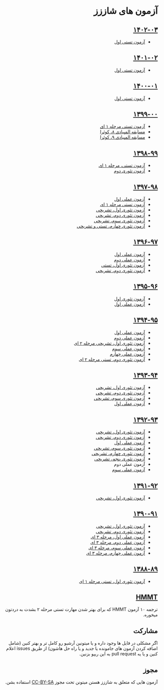 <div dir="rtl">

# آزمون های شاززز

## [۱۴۰۲-۰۳](1402-03/)
* [آزمون تستی اول](1402-03/Theory1/)

## [۱۴۰۱-۰۲](1401-02/)
* [آزمون تستی اول](1401-02/Theory1/)

## [۱۴۰۰-۰۱](1400-01/)
* [آزمون تستی اول](1400-01/Theory1/)

## [۱۳۹۹-۰۰](1399-00/)
* [آزمون تستی مرحله ۱ ای](1399-00/Theory1/)
* [مسابقه المپیادی ۸، کوئرا](https://quera.ir/contest/assignments/31913/problems)
* [مسابقه المپیادی ۹، کوئرا](https://quera.ir/contest/assignments/32020/problems)

## [۱۳۹۸-۹۹](1398-99/)
* [آزمون تستی، مرحله ۱ ای](1398-99/Theory1/)
* [آزمون تئوری دوم](1398-99/Theory2/)

## [۱۳۹۷-۹۸](1397-98/)
* [آزمون عملی اول](1397-98/Amali1/)
* [آزمون تستی مرحله ۱ ای](1397-98/Theory0/)
* [آزمون تئوری اول،‌ تشریحی](1397-98/Theory1/)
* [آزمون تئوری دوم، تشریحی](1397-98/Theory2/)
* [آزمون تئوری سوم، تشریحی](1397-98/Theory3/)
* [آزمون تئوری چهارم، تستی و تشریحی](1397-98/Theory4/)


## [۱۳۹۶-۹۷](1396-97/)
* [آزمون عملی اول](1396-97/Amali1/)
* [آزمون عملی دوم](1396-97/Amali2/)
* [آزمون تئوری اول، تستی](1396-97/Theory1/)
* [آزمون تئوری دوم، تشریحی](1396-97/Theory2/)

## [۱۳۹۵-۹۶](1395-96/)
* [آزمون تئوری اول](1395-96/Theory1/)
* [آزمون عملی اول](1395-96/Amali1/)

## [۱۳۹۴-۹۵](1394-95/)
* [آزمون عملی اول](1394-95/Amali1/)
* [آزمون عملی دوم](1394-95/Amal2/)
* [آزمون تئوری اول، تشریحی مرحله ۲ ای](1394-95/Theory1/)
* [آزمون عملی سوم](1394-95/Amali3/)
* [آزمون عملی چهارم](1394-95/Amali4/)
* [آزمون تئوری دوم، تستی مرحله ۲ ای](1394-95/Theory2/)

## [۱۳۹۳-۹۴](1393-94/)
* [آزمون تئوری اول، تشریحی](1393-94/Theory1/)
* [آزمون تئوری دوم، تشریحی](1393-94/Theory2/)
* [آزمون تئوری سوم، تشریحی](1393-94/Theory3/)
* [آزمون عملی اول](1393-94/Amali1/)

## [۱۳۹۲-۹۳](1392-93/)
* [آزمون تئوری اول، تشریحی](1392-93/Theory1/)
* [أزمون تئوری دوم، تشریحی](1392-93/Theory2/)
* [آزمون عملی اول](1392-93/Amali1/)
* [آزمون تئوری سوم، تشریحی](1392-93/Theory3/)
* [آزمون تئوری چهارم، تشریحی](1392-93/Theory4/)
* [آزمون تئوری پنجم، تشریحی](1392-93/Theory5/)
* آزمون عملی دوم
* [آزمون عملی سوم](1392-93/Amali3/)

## [۱۳۹۱-۹۲](1391-92/)
* [آزمون تئوری اول، تشریحی](1391-92/Theory1/)

## [۱۳۹۰-۹۱](1390-91/)
* [آزمون تئوری اول، تشریحی](1390-91/Theory1/)
* [آزمون تئوری دوم، تشریحی](1390-91/Theory2/)
* [آزمون عملی اول، مرحله ۳ ای](1390-91/Amali1/)
* [آزمون عملی دوم، مرحله ۳ ای](1390-91/Amali2/)
* [ازمون عملی سوم، مرحله ۳ ای](1390-91/Amali3/)
* [آزمون عملی چهارم، مرحله ۳ ای](1390-91/Amali4/)

## [۱۳۸۸-۸۹](1388-89/)
* [آزمون تئوری اول، تستی مرحله ۱ ای](1388-89/)

## [HMMT](HMMT/)
ترجمه ۱۰ آزمون
 HMMT
که برای بهتر شدن مهارت تستی مرحله ۲ بشدت به دردتون میخوره.

## مشارکت
اگر مشکلی در فایل ها وجود داره و یا میتونین آرشیو رو کامل تر و بهتر کنین
 (شامل اضافه کردن آزمون های جامونده یا جدید و یا راه حل هاشون)
از طریق
 issues
اعلام کنین و یا یه
 pull request
به این ریپو بزنین.

## مجوز
آزمون هایی که متعلق به شاززز هستن میتونن تحت مجوز
 [CC-BY-SA](https://creativecommons.org/licenses/by-sa/4.0/)
استفاده بشن.

</div>
